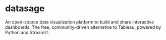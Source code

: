 # datasage
An open-source data visualization platform to build and share interactive dashboards. The free, community-driven alternative to Tableau, powered by Python and Streamlit.
